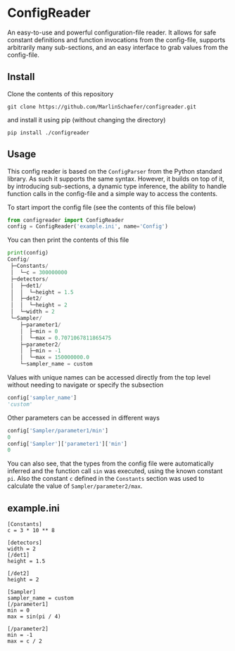 # ConfigReader

An easy-to-use and powerful configuration-file reader. It allows for
safe constant definitions and function invocations from the config-file,
supports arbitrarily many sub-sections, and an easy interface to grab
values from the config-file.

## Install
Clone the contents of this repository
```
git clone https://github.com/MarlinSchaefer/configreader.git
```
and install it using pip (without changing the directory)
```
pip install ./configreader
```

## Usage
This config reader is based on the `ConfigParser` from the Python standard
library. As such it supports the same syntax. However, it builds on top of it,
by introducing sub-sections, a dynamic type inference, the ability to handle
function calls in the config-file and a simple way to access the contents.

To start import the config file (see the contents of this file below)
```python
from configreader import ConfigReader
config = ConfigReader('example.ini', name='Config')
```
You can then print the contents of this file
```python
print(config)
Config/
 ├─Constants/
 │  └─c = 300000000
 ├─detectors/
 │  ├─det1/
 │  │  └─height = 1.5
 │  ├─det2/
 │  │  └─height = 2
 │  └─width = 2
 └─Sampler/
    ├─parameter1/
    │  ├─min = 0
    │  └─max = 0.7071067811865475
    ├─parameter2/
    │  ├─min = -1
    │  └─max = 150000000.0
    └─sampler_name = custom
```
Values with unique names can be accessed directly from the top level without
needing to navigate or specify the subsection
```python
config['sampler_name']
'custom'
```
Other parameters can be accessed in different ways
```python
config['Sampler/parameter1/min']
0
config['Sampler']['parameter1']['min']
0
```
You can also see, that the types from the config file were automatically
inferred and the function call `sin` was executed, using the known constant
`pi`. Also the constant `c` defined in the `Constants` section was used to
calculate the value of `Sampler/parameter2/max`.


## example.ini
```
[Constants]
c = 3 * 10 ** 8

[detectors]
width = 2
[/det1]
height = 1.5

[/det2]
height = 2

[Sampler]
sampler_name = custom
[/parameter1]
min = 0
max = sin(pi / 4)

[/parameter2]
min = -1
max = c / 2
```